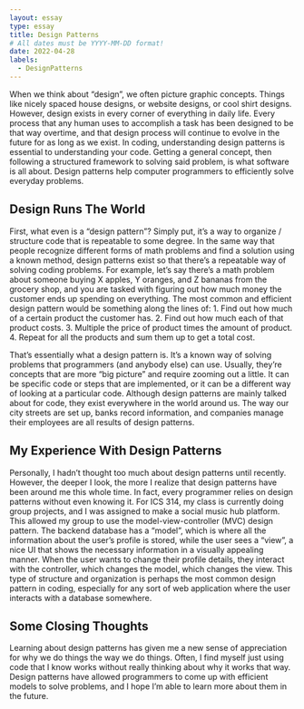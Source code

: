 ```yaml
---
layout: essay
type: essay
title: Design Patterns
# All dates must be YYYY-MM-DD format!
date: 2022-04-28
labels:
  - DesignPatterns
---
```


When we think about “design”, we often picture graphic concepts. Things like nicely spaced house designs, or website designs, or cool shirt designs. However, design exists in every corner of everything in daily life. Every process that any human uses to accomplish a task has been designed to be that way overtime, and that design process will continue to evolve in the future for as long as we exist. In coding, understanding design patterns is essential to understanding your code. Getting a general concept, then following a structured framework to solving said problem, is what software is all about. Design patterns help computer programmers to efficiently solve everyday problems.

## Design Runs The World

First, what even is a “design pattern”? Simply put, it’s a way to organize / structure code that is repeatable to some degree. In the same way that people recognize different forms of math problems and find a solution using a known method, design patterns exist so that there’s a repeatable way of solving coding problems. For example, let’s say there’s a math problem about someone buying X apples, Y oranges, and Z bananas from the grocery shop, and you are tasked with figuring out how much money the customer ends up spending on everything. The most common and efficient design pattern would be something along the lines of: 1. Find out how much of a certain product the customer has. 2. Find out how much each of that product costs. 3. Multiple the price of product times the amount of product. 4. Repeat for all the products and sum them up to get a total cost.

That’s essentially what a design pattern is. It’s a known way of solving problems that programmers (and anybody else) can use. Usually, they’re concepts that are more “big picture” and require zooming out a little. It can be specific code or steps that are implemented, or it can be a different way of looking at a particular code. Although design patterns are mainly talked about for code, they exist everywhere in the world around us. The way our city streets are set up, banks record information, and companies manage their employees are all results of design patterns. 

## My Experience With Design Patterns

Personally, I hadn’t thought too much about design patterns until recently. However, the deeper I look, the more I realize that design patterns have been around me this whole time. In fact, every programmer relies on design patterns without even knowing it. For ICS 314, my class is currently doing group projects, and I was assigned to make a social music hub platform. This allowed my group  to use the model-view-controller (MVC) design pattern. The backend database has a “model”, which is where all the information about the user’s profile is stored, while the user sees a “view”, a nice UI that shows the necessary information in a visually appealing manner. When the user wants to change their profile details, they interact with the controller, which changes the model, which changes the view. This type of structure and organization is perhaps the most common design pattern in coding, especially for any sort of web application where the user interacts with a database somewhere. 

## Some Closing Thoughts

Learning about design patterns has given me a new sense of appreciation for why we do things the way we do things. Often, I find myself just using code that I know works without really thinking about why it works that way. Design patterns have allowed programmers to come up with efficient models to solve problems, and I hope I’m able to learn more about them in the future.
